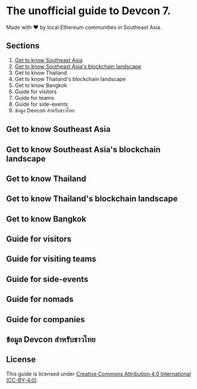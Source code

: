 # The unofficial guide to Devcon 7.

Made with ❤️ by local Ethereum communities in Southeast Asia.

## Sections

1. [Get to know Southeast Asia](#get-to-know-southeast-asia)
1. [Get to know Southeast Asia's blockchain landscape](#get-to-know-southeast-asia-s-blockchain-landscape)
1. Get to know Thailand
1. Get to know Thailand's blockchain landscape
1. Get to know Bangkok
1. Guide for visitors
1. Guide for teams
1. Guide for side-events
1. ข้อมูล Devcon สำหรับชาวไทย

## Get to know Southeast Asia

<!-- @todo #1 Add general overview of Southeast Asia -->

## Get to know Southeast Asia's blockchain landscape

<!-- @todo #1 Add Southeast Asia's blockchain landscape -->

## Get to know Thailand

<!-- @todo #1 Add general overview of Thailand -->

## Get to know Thailand's blockchain landscape

<!-- @todo #1 Add Thailand's blockchain landscape -->

## Get to know Bangkok

<!-- @todo #1 Add general overview of Bangkok -->

## Guide for visitors

<!-- @todo #1 Add visa information -->
<!-- @todo #1 Add transportation guide -->

## Guide for visiting teams

<!-- @todo #1 Add guide to organizing off-site in Thailand -->

## Guide for side-events

<!-- @todo #1 Add guide to organizing side events in Bangkok -->
<!-- @todo #1 Add guide to organizing side events out of Bangkok -->

## Guide for nomads

<!-- @todo #1 Add visa information for nomads -->

## Guide for companies

<!-- @todo #1 Add info on business registration -->
<!-- @todo #1 Add info on registering a web3 startup business -->
<!-- @todo #1 Add info on applying for BOI company -->

## ข้อมูล Devcon สำหรับชาวไทย

<!-- @todo #1 Add overview of Devcon in Thai language -->

## License

This guide is licensed under [Creative Commons Attribution 4.0 International (CC-BY-4.0)](https://creativecommons.org/licenses/by/4.0/).
